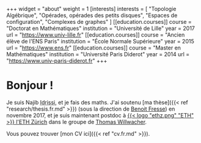 +++
widget = "about"
weight = 1
[interests]
  interests = [
    "Topologie Algébrique",
    "Opérades, opérades des petits disques",
    "Espaces de configuration",
    "Complexes de graphes"
  ]
[[education.courses]]
  course = "Doctorat en Mathématiques"
  institution = "Université de Lille"
  year = 2017
  url = "https://www.univ-lille.fr"
[[education.courses]]
  course = "Ancien élève de l'ENS Paris"
  institution = "École Normale Supérieure"
  year = 2015
  url = "https://www.ens.fr"
[[education.courses]]
  course = "Master en Mathématiques"
  institution = "Université Paris Diderot"
  year = 2014
  url = "https://www.univ-paris-diderot.fr"
+++

# Bonjour !

Je suis Najib <abbr title="Mon nom complet est « Idrissi Kaïtouni ». Je préfère utiliser « Idrissi » dans les milieux académiques pour plus de simplicité et pour éviter certains problèmes – par exemple, des systèmes informatiques qui croient que « Idrissi » est mon deuxième prénom et qu'il faut m'appeler « NI Kaïtouni »...).">Idrissi</abbr>, et je fais des maths.
J'ai soutenu [ma thèse]({{< ref "research/thesis.fr.md" >}}) (sous la direction de [Benoit Fresse](https://math.univ-lille1.fr/~fresse)) en novembre 2017, et je suis maintenant postdoc à [{{< logo "ethz.png" "ETH" >}} l'ETH Zürich](https://www.ethz.ch/) dans le groupe de [Thomas Willwacher](https://people.math.ethz.ch/~wilthoma/).

Vous pouvez trouver [mon CV ici]({{< ref "cv.fr.md" >}}).
